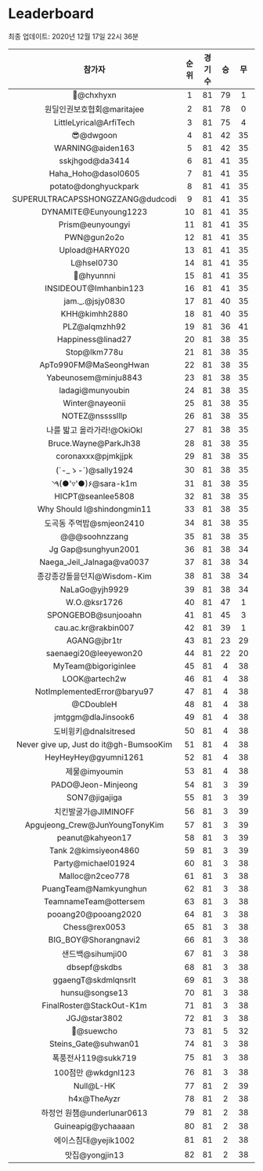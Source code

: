 # Leaderboard
최종 업데이트: 2020년 12월 17일 22시 36분




| 참가자 | 순위 | 경기수 | 승 | 무 | 패 | 승점 |
|:---:|:---:|:---:|:---:|:---:|:---:|:---:|
| 👑@chxhyxn | 1 | 81 | 79 | 1 | 1 | 238 |
| 원딜인권보호협회@maritajee | 2 | 81 | 78 | 0 | 3 | 234 |
| LittleLyrical@ArfiTech | 3 | 81 | 75 | 4 | 2 | 229 |
| 😎@dwgoon | 4 | 81 | 42 | 35 | 4 | 161 |
| WARNING@aiden163 | 5 | 81 | 42 | 35 | 4 | 161 |
| sskjhgod@da3414 | 6 | 81 | 41 | 35 | 5 | 158 |
| Haha_Hoho@dasol0605 | 7 | 81 | 41 | 35 | 5 | 158 |
| potato@donghyuckpark | 8 | 81 | 41 | 35 | 5 | 158 |
| SUPERULTRACAPSSHONGZZANG@dudcodi | 9 | 81 | 41 | 35 | 5 | 158 |
| DYNAMITE@Eunyoung1223 | 10 | 81 | 41 | 35 | 5 | 158 |
| Prism@eunyoungyi | 11 | 81 | 41 | 35 | 5 | 158 |
| PWN@gun2o2o | 12 | 81 | 41 | 35 | 5 | 158 |
| Upload@HARY020 | 13 | 81 | 41 | 35 | 5 | 158 |
| L@hsel0730 | 14 | 81 | 41 | 35 | 5 | 158 |
| 🐻@hyunnni | 15 | 81 | 41 | 35 | 5 | 158 |
| INSIDEOUT@Imhanbin123 | 16 | 81 | 41 | 35 | 5 | 158 |
| jam._.@jsjy0830 | 17 | 81 | 40 | 35 | 6 | 155 |
| KHH@kimhh2880 | 18 | 81 | 40 | 35 | 6 | 155 |
| PLZ@alqmzhh92 | 19 | 81 | 36 | 41 | 4 | 149 |
| Happiness@linad27 | 20 | 81 | 38 | 35 | 8 | 149 |
| Stop@lkm778u | 21 | 81 | 38 | 35 | 8 | 149 |
| ApTo990FM@MaSeongHwan | 22 | 81 | 38 | 35 | 8 | 149 |
| Yabeunosem@minju8843 | 23 | 81 | 38 | 35 | 8 | 149 |
| ladagi@munyoubin | 24 | 81 | 38 | 35 | 8 | 149 |
| Winter@nayeonii | 25 | 81 | 38 | 35 | 8 | 149 |
| NOTEZ@nsssslllp | 26 | 81 | 38 | 35 | 8 | 149 |
| 나를 밟고 올라가라!@OkiOkl | 27 | 81 | 38 | 35 | 8 | 149 |
| Bruce.Wayne@ParkJh38 | 28 | 81 | 38 | 35 | 8 | 149 |
| coronaxxx@pjmkjjpk | 29 | 81 | 38 | 35 | 8 | 149 |
| (´-_ゝ-`)@sally1924 | 30 | 81 | 38 | 35 | 8 | 149 |
| ◝٩(●'▿'●)۶@sara-k1m | 31 | 81 | 38 | 35 | 8 | 149 |
| HICPT@seanlee5808 | 32 | 81 | 38 | 35 | 8 | 149 |
| Why Should I@shindongmin11 | 33 | 81 | 38 | 35 | 8 | 149 |
| 도곡동 주먹밥@smjeon2410 | 34 | 81 | 38 | 35 | 8 | 149 |
| @@@soohnzzang | 35 | 81 | 38 | 35 | 8 | 149 |
| Jg Gap@sunghyun2001 | 36 | 81 | 38 | 34 | 9 | 148 |
| Naega_Jeil_Jalnaga@va0037 | 37 | 81 | 38 | 34 | 9 | 148 |
| 종강종강돌을던지@Wisdom-Kim | 38 | 81 | 38 | 34 | 9 | 148 |
| NaLaGo@yjh9929 | 39 | 81 | 38 | 34 | 9 | 148 |
| W.O.@ksr1726 | 40 | 81 | 47 | 1 | 33 | 142 |
| SPONGEBOB@sunjooahn | 41 | 81 | 45 | 3 | 33 | 138 |
| cau.ac.kr@rakbin007 | 42 | 81 | 39 | 1 | 41 | 118 |
| AGANG@jbr1tr | 43 | 81 | 23 | 29 | 29 | 98 |
| saenaegi20@leeyewon20 | 44 | 81 | 22 | 20 | 39 | 86 |
| MyTeam@bigoriginlee | 45 | 81 | 4 | 38 | 39 | 50 |
| LOOK@artech2w | 46 | 81 | 4 | 38 | 39 | 50 |
| NotImplementedError@baryu97 | 47 | 81 | 4 | 38 | 39 | 50 |
| @CDoubleH | 48 | 81 | 4 | 38 | 39 | 50 |
| jmtggm@dlaJinsook6 | 49 | 81 | 4 | 38 | 39 | 50 |
| 도비윙키@dnalsitresed | 50 | 81 | 4 | 38 | 39 | 50 |
| Never give up, Just do it@gh-BumsooKim | 51 | 81 | 4 | 38 | 39 | 50 |
| HeyHeyHey@gyumni1261 | 52 | 81 | 4 | 38 | 39 | 50 |
| 제물@imyoumin | 53 | 81 | 4 | 38 | 39 | 50 |
| PADO@Jeon-Minjeong | 54 | 81 | 3 | 39 | 39 | 48 |
| SON7@jigajiga | 55 | 81 | 3 | 39 | 39 | 48 |
| 치킨발굴가@JIMINOFF | 56 | 81 | 3 | 39 | 39 | 48 |
| Apgujeong_Crew@JunYoungTonyKim | 57 | 81 | 3 | 39 | 39 | 48 |
| peanut@kahyeon17 | 58 | 81 | 3 | 39 | 39 | 48 |
| Tank 2@kimsiyeon4860 | 59 | 81 | 3 | 39 | 39 | 48 |
| Party@michael01924 | 60 | 81 | 3 | 38 | 40 | 47 |
| Malloc@n2ceo778 | 61 | 81 | 3 | 38 | 40 | 47 |
| PuangTeam@Namkyunghun | 62 | 81 | 3 | 38 | 40 | 47 |
| TeamnameTeam@ottersem | 63 | 81 | 3 | 38 | 40 | 47 |
| pooang20@pooang2020 | 64 | 81 | 3 | 38 | 40 | 47 |
| Chess@rex0053 | 65 | 81 | 3 | 38 | 40 | 47 |
| BIG_BOY@Shorangnavi2 | 66 | 81 | 3 | 38 | 40 | 47 |
| 샌드백@sihumji00 | 67 | 81 | 3 | 38 | 40 | 47 |
| dbsepf@skdbs | 68 | 81 | 3 | 38 | 40 | 47 |
| ggaengT@skdmlqnsrlt | 69 | 81 | 3 | 38 | 40 | 47 |
| hunsu@songse13 | 70 | 81 | 3 | 38 | 40 | 47 |
| FinalRoster@StackOut-K1m | 71 | 81 | 3 | 38 | 40 | 47 |
| JGJ@star3802 | 72 | 81 | 3 | 38 | 40 | 47 |
| 👏@suewcho | 73 | 81 | 5 | 32 | 44 | 47 |
| Steins_Gate@suhwan01 | 74 | 81 | 3 | 38 | 40 | 47 |
| 폭풍전사119@sukk719 | 75 | 81 | 3 | 38 | 40 | 47 |
| 100점만 @wkdgnl123 | 76 | 81 | 3 | 38 | 40 | 47 |
| Null@L-HK | 77 | 81 | 2 | 39 | 40 | 45 |
| h4x@TheAyzr | 78 | 81 | 2 | 38 | 41 | 44 |
| 하정언 원챔@underlunar0613 | 79 | 81 | 2 | 38 | 41 | 44 |
| Guineapig@ychaaaan | 80 | 81 | 2 | 38 | 41 | 44 |
| 에이스침대@yejik1002 | 81 | 81 | 2 | 38 | 41 | 44 |
| 맛집@yongjin13 | 82 | 81 | 2 | 38 | 41 | 44 |